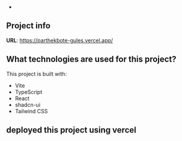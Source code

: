 +

## Project info

**URL**: https://parthekbote-gules.vercel.app/
 

## What technologies are used for this project?

This project is built with:

- Vite
- TypeScript
- React
- shadcn-ui
- Tailwind CSS

## deployed this project using vercel
